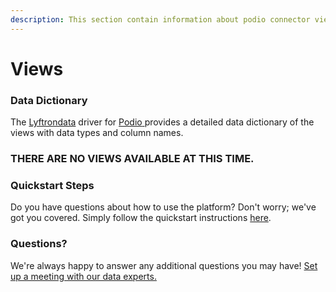 ```yaml
---
description: This section contain information about podio connector views information
---
```


# Views

### Data Dictionary

The [Lyftrondata](https://www.lyftrondata.com/) driver for [Podio](https://www.lyftrondata.com/integration/marketing-analytics/podio/)[ ](https://www.lyftrondata.com/integration/podio/)provides a detailed data dictionary of the views with data types and column names.

### THERE ARE NO VIEWS AVAILABLE AT THIS TIME.

### Quickstart Steps

Do you have questions about how to use the platform? Don't worry; we've got you covered. Simply follow the quickstart instructions [here](../).

### Questions? <a href="#questions" id="questions"></a>

We're always happy to answer any additional questions you may have! [Set up a meeting with our data experts.](https://www.lyftrondata.com/book-a-meeting/)
